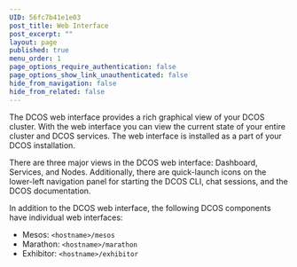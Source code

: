 ```yaml
---
UID: 56fc7b41e1e03
post_title: Web Interface
post_excerpt: ""
layout: page
published: true
menu_order: 1
page_options_require_authentication: false
page_options_show_link_unauthenticated: false
hide_from_navigation: false
hide_from_related: false
---
```

The DCOS web interface provides a rich graphical view of your DCOS cluster. With the web interface you can view the current state of your entire cluster and DCOS services. The web interface is installed as a part of your DCOS installation.

There are three major views in the DCOS web interface: Dashboard, Services, and Nodes. Additionally, there are quick-launch icons on the lower-left navigation panel for starting the DCOS CLI, chat sessions, and the DCOS documentation.

In addition to the DCOS web interface, the following DCOS components have individual web interfaces:

*   Mesos: `<hostname>/mesos`
*   Marathon: `<hostname>/marathon`
*   Exhibitor: `<hostname>/exhibitor`